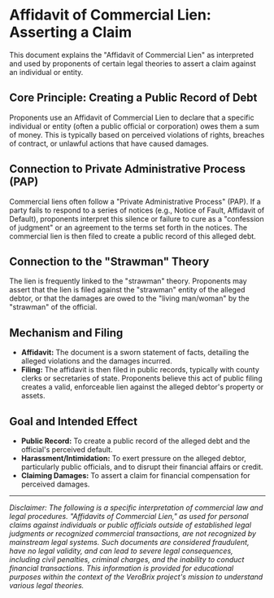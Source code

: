 
# Affidavit of Commercial Lien: Asserting a Claim

This document explains the "Affidavit of Commercial Lien" as interpreted and used by proponents of certain legal theories to assert a claim against an individual or entity.

## Core Principle: Creating a Public Record of Debt

Proponents use an Affidavit of Commercial Lien to declare that a specific individual or entity (often a public official or corporation) owes them a sum of money. This is typically based on perceived violations of rights, breaches of contract, or unlawful actions that have caused damages.

## Connection to Private Administrative Process (PAP)

Commercial liens often follow a "Private Administrative Process" (PAP). If a party fails to respond to a series of notices (e.g., Notice of Fault, Affidavit of Default), proponents interpret this silence or failure to cure as a "confession of judgment" or an agreement to the terms set forth in the notices. The commercial lien is then filed to create a public record of this alleged debt.

## Connection to the "Strawman" Theory

The lien is frequently linked to the "strawman" theory. Proponents may assert that the lien is filed against the "strawman" entity of the alleged debtor, or that the damages are owed to the "living man/woman" by the "strawman" of the official.

## Mechanism and Filing

*   **Affidavit:** The document is a sworn statement of facts, detailing the alleged violations and the damages incurred.
*   **Filing:** The affidavit is then filed in public records, typically with county clerks or secretaries of state. Proponents believe this act of public filing creates a valid, enforceable lien against the alleged debtor's property or assets.

## Goal and Intended Effect

*   **Public Record:** To create a public record of the alleged debt and the official's perceived default.
*   **Harassment/Intimidation:** To exert pressure on the alleged debtor, particularly public officials, and to disrupt their financial affairs or credit.
*   **Claiming Damages:** To assert a claim for financial compensation for perceived damages.

---

*Disclaimer: The following is a specific interpretation of commercial law and legal procedures. "Affidavits of Commercial Lien," as used for personal claims against individuals or public officials outside of established legal judgments or recognized commercial transactions, are not recognized by mainstream legal systems. Such documents are considered fraudulent, have no legal validity, and can lead to severe legal consequences, including civil penalties, criminal charges, and the inability to conduct financial transactions. This information is provided for educational purposes within the context of the VeroBrix project's mission to understand various legal theories.*
